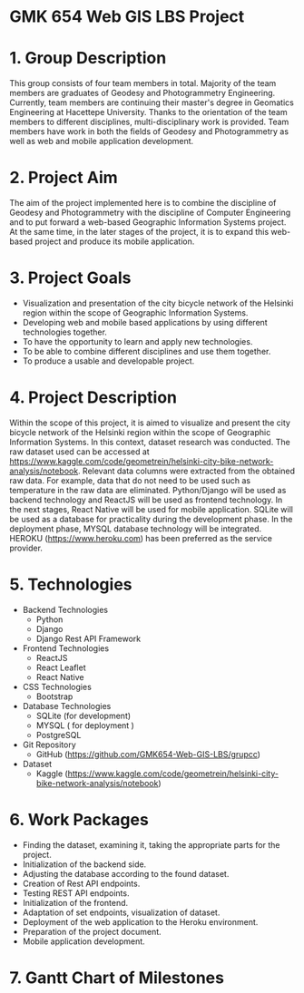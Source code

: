 # **GMK 654 Web GIS LBS Project**

# 1. Group Description
This group consists of four team members in total. Majority of the team members are graduates of Geodesy and Photogrammetry Engineering. Currently, team members are continuing their master's degree in Geomatics Engineering at Hacettepe University. 
Thanks to the orientation of the team members to different disciplines, multi-disciplinary work is provided. Team members have work in both the fields of Geodesy and Photogrammetry as well as web and mobile application development.
# 2. Project Aim
The aim of the project implemented here is to combine the discipline of Geodesy and Photogrammetry with the discipline of Computer Engineering and to put forward a web-based Geographic Information Systems project. 
At the same time, in the later stages of the project, it is to expand this web-based project and produce its mobile application.
# 3. Project Goals
- Visualization and presentation of the city bicycle network of the Helsinki region within the scope of Geographic Information Systems.
- Developing web and mobile based applications by using different technologies together.
- To have the opportunity to learn and apply new technologies.
- To be able to combine different disciplines and use them together.
- To produce a usable and developable project.
# 4. Project Description
Within the scope of this project, it is aimed to visualize and present the city bicycle network of the Helsinki region within the scope of Geographic Information Systems.
In this context, dataset research was conducted. The raw dataset used can be accessed at https://www.kaggle.com/code/geometrein/helsinki-city-bike-network-analysis/notebook. Relevant data columns were extracted from the obtained raw data. For example, data that do not need to be used such as temperature in the raw data are eliminated.
Python/Django will be used as backend technology and ReactJS will be used as frontend technology. In the next stages, React Native will be used for mobile application.
SQLite will be used as a database for practicality during the development phase. In the deployment phase, MYSQL database technology will be integrated.
HEROKU (https://www.heroku.com) has been preferred as the service provider.
# 5. Technologies
- Backend Technologies
	*  Python
	*  Django
	*  Django Rest API Framework
- Frontend Technologies
	*  ReactJS
	*  React Leaflet
	*  React Native
- CSS Technologies
	*  Bootstrap
- Database Technologies
	*  SQLite (for development)
	*  MYSQL ( for deployment )
	*  PostgreSQL
- Git Repository
	*  GitHub (https://github.com/GMK654-Web-GIS-LBS/grupcc)
- Dataset
	*  Kaggle (https://www.kaggle.com/code/geometrein/helsinki-city-bike-network-analysis/notebook)
# 6. Work Packages
- Finding the dataset, examining it, taking the appropriate parts for the project.
- Initialization of the backend side.
- Adjusting the database according to the found dataset.
- Creation of Rest API endpoints.
- Testing REST API endpoints.
- Initialization of the frontend.
- Adaptation of set endpoints, visualization of dataset.
- Deployment of the web application to the Heroku environment.
- Preparation of the project document.
- Mobile application development.
# 7. Gantt Chart of Milestones

